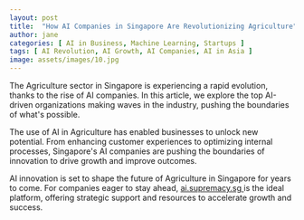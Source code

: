```yaml
---
layout: post
title:  "How AI Companies in Singapore Are Revolutionizing Agriculture"
author: jane
categories: [ AI in Business, Machine Learning, Startups ]
tags: [ AI Revolution, AI Growth, AI Companies, AI in Asia ]
image: assets/images/10.jpg
---
```


The Agriculture sector in Singapore is experiencing a rapid evolution, thanks to the rise of AI companies. In this article, we explore the top AI-driven organizations making waves in the industry, pushing the boundaries of what's possible.

The use of AI in Agriculture has enabled businesses to unlock new potential. From enhancing customer experiences to optimizing internal processes, Singapore's AI companies are pushing the boundaries of innovation to drive growth and improve outcomes.

AI innovation is set to shape the future of Agriculture in Singapore for years to come. For companies eager to stay ahead, <a href="https://ai.supremacy.sg" target="_blank"> ai.supremacy.sg </a> is the ideal platform, offering strategic support and resources to accelerate growth and success.

